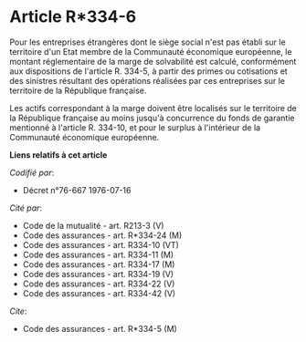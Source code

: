 # Article R*334-6

Pour les entreprises étrangères dont le siège social n'est pas établi sur le territoire d'un Etat membre de la Communauté
économique européenne, le montant réglementaire de la marge de solvabilité est calculé, conformément aux dispositions de
l'article R. 334-5, à partir des primes ou cotisations et des sinistres résultant des opérations réalisées par ces
entreprises sur le territoire de la République française.

Les actifs correspondant à la marge doivent être localisés sur le territoire de la République française au moins jusqu'à
concurrence du fonds de garantie mentionné à l'article R. 334-10, et pour le surplus à l'intérieur de la Communauté
économique européenne.

**Liens relatifs à cet article**

_Codifié par_:

  - Décret n°76-667 1976-07-16

_Cité par_:

  - Code de la mutualité - art. R213-3 (V)
  - Code des assurances - art. R*334-24 (M)
  - Code des assurances - art. R334-10 (VT)
  - Code des assurances - art. R334-11 (M)
  - Code des assurances - art. R334-17 (M)
  - Code des assurances - art. R334-19 (V)
  - Code des assurances - art. R334-22 (V)
  - Code des assurances - art. R334-42 (V)

_Cite_:

  - Code des assurances - art. R*334-5 (M)
